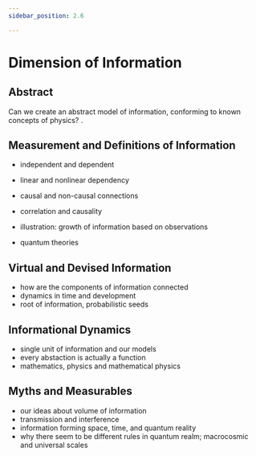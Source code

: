 ```yaml
---
sidebar_position: 2.6

---
```


# Dimension of Information
## Abstract

Can we create an abstract model of information, conforming to known concepts of physics?  .

## Measurement and Definitions of Information
- independent and dependent
- linear and nonlinear dependency
- causal and non-causal connections
- correlation and causality

- illustration: growth of information based on observations
- quantum theories

## Virtual and Devised Information

- how are the components of information connected
- dynamics in time and development
- root of information, probabilistic seeds

## Informational Dynamics

- single unit of information and our models
- every abstaction is actually a function
- mathematics, physics and mathematical physics

## Myths and Measurables

- our ideas about volume of information
- transmission and interference
- information forming space, time, and quantum reality
- why there seem to be different rules in quantum realm; macrocosmic and universal scales
